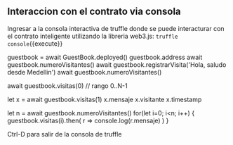 ## Interaccion con el contrato via consola



Ingresar a la consola interactiva de truffle donde se puede interacturar con el contrato
inteligente utilizando la libreria web3.js:
`truffle console`{{execute}}

guestbook = await GuestBook.deployed()
guestbook.address
await guestbook.numeroVisitantes()
await guestbook.registrarVisita('Hola, saludo desde Medellin')
await guestbook.numeroVisitantes()

await guestbook.visitas(0) // rango 0..N-1

let x = await guestbook.visitas(1)
x.mensaje
x.visitante
x.timestamp

let n = await guestbook.numeroVisitantes()
for(let i=0; i<n; i++) { guestbook.visitas(i).then( r => console.log(r.mensaje) ) }

Ctrl-D para salir de la consola de truffle
